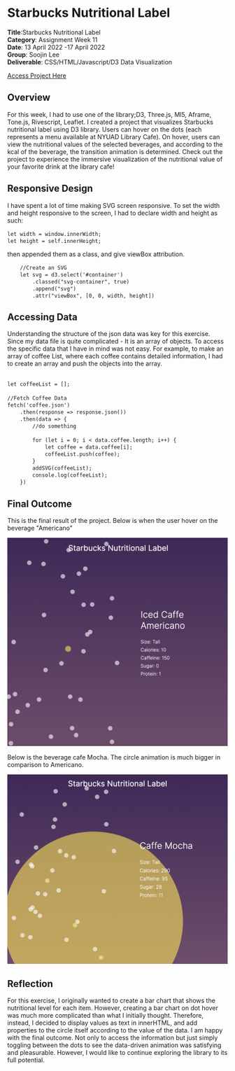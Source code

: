 # Starbucks Nutritional Label

**Title**:Starbucks Nutritional Label <br>
**Category**: Assignment Week 11 <br>
**Date**: 13 April 2022 -17 April 2022 <br>
**Group**: Soojin Lee <br>
**Deliverable**: CSS/HTML/Javascript/D3 Data Visualization <br>

[Access Project Here](https://soojin-lee0819.github.io/connectionsLab/Week12/index.html)

## Overview
For this week, I had to use one of the library;D3, Three.js, Ml5, Aframe, Tone.js, Rivescript, Leaflet. I created a project that visualizes Starbucks nutritional label using D3 library. Users can hover on the dots (each represents a menu available at NYUAD Library Cafe). On hover, users can view the nutritional values of the selected beverages, and according to the kcal of the beverage, the transition animation is determined. Check out the project to experience the immersive visualization of the nutritional value of your favorite drink at the library cafe!

## Responsive Design
I have spent a lot of time making SVG screen responsive. To set the width and height responsive to the screen, I had to declare width and height as such:

````
let width = window.innerWidth;
let height = self.innerHeight;
````

then appended them as a class, and give viewBox attribution. 

````
    //Create an SVG
    let svg = d3.select('#container')
        .classed("svg-container", true)
        .append("svg")
        .attr("viewBox", [0, 0, width, height])
````

## Accessing Data

Understanding the structure of the json data was key for this exercise. Since my data file is quite complicated - It is an array of objects. To access the specific data that I have in mind was not easy. For example, to make an array of coffee List, where each coffee contains detailed information, I had to create an array and push the objects into the array. 

````

let coffeeList = [];

//Fetch Coffee Data
fetch('coffee.json')
    .then(response => response.json())
    .then(data => {
        //do something

        for (let i = 0; i < data.coffee.length; i++) {
            let coffee = data.coffee[i];
            coffeeList.push(coffee);
        }
        addSVG(coffeeList);
        console.log(coffeeList);
    })

````

## Final Outcome

This is the final result of the project. Below is when the user hover on the beverage "Americano"

<img src="images/data.1.png" width="600">

Below is the beverage cafe Mocha. The circle animation is much bigger in comparison to Americano. 

<img src="images/data.2.png" width="600">


## Reflection
For this exercise, I originally wanted to create a bar chart that shows the nutritional level for each item. However, creating a bar chart on dot hover was much more complicated than what I initially thought. Therefore, instead, I decided to display values as text in innerHTML, and add properties to the circle itself according to the value of the data. I am happy with the final outcome. Not only to access the information but just simply toggling between the dots to see the data-driven animation was satisfying and pleasurable. However, I would like to continue exploring the library to its full potential. 

